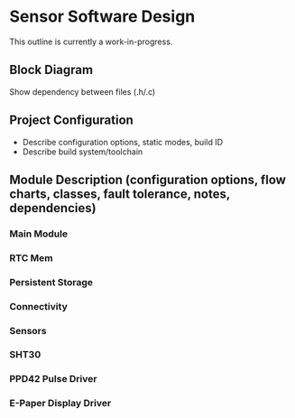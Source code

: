 # Sensor Software Design
This outline is currently a work-in-progress.

## Block Diagram
Show dependency between files (.h/.c)

## Project Configuration
- Describe configuration options, static modes, build ID
- Describe build system/toolchain

## Module Description (configuration options, flow charts, classes, fault tolerance, notes, dependencies)
### Main Module
### RTC Mem
### Persistent Storage
### Connectivity
### Sensors
### SHT30
### PPD42 Pulse Driver
### E-Paper Display Driver

